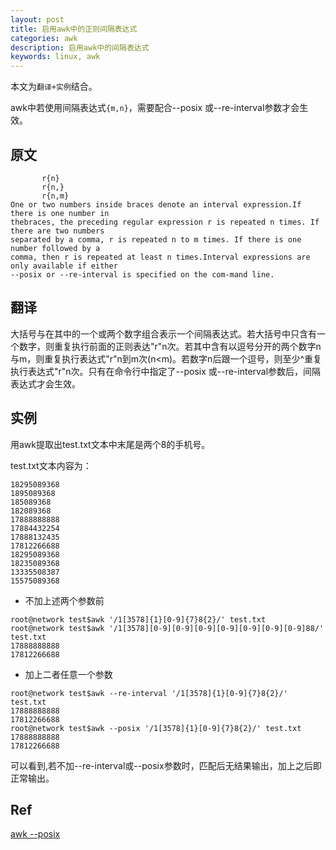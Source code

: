 ```yaml
---
layout: post
title: 启用awk中的正则间隔表达式
categories: awk
description: 启用awk中的间隔表达式
keywords: linux, awk
---
```


本文为`翻译+实例`结合。

awk中若使用间隔表达式`{m,n}`，需要配合--posix 或--re-interval参数才会生效。

## 原文

```shell
       r{n}
       r{n,}
       r{n,m}    
One or two numbers inside braces denote an interval expression.If there is one number in
thebraces, the preceding regular expression r is repeated n times. If there are two numbers
separated by a comma, r is repeated n to m times. If there is one number followed by a 
comma, then r is repeated at least n times.Interval expressions are only available if either 
--posix or --re-interval is specified on the com-mand line.
```

## 翻译

大括号与在其中的一个或两个数字组合表示一个间隔表达式。若大括号中只含有一个数字，则重复执行前面的正则表达"r"n次。若其中含有以逗号分开的两个数字n与m，则重复执行表达式"r"n到m次(n<m)。若数字n后跟一个逗号，则至少^重复执行表达式"r"n次。只有在命令行中指定了--posix 或--re-interval参数后，间隔表达式才会生效。

## 实例

用awk提取出test.txt文本中末尾是两个8的手机号。

test.txt文本内容为：
```
18295089368
1895089368
185089368
182089368
17888888888
17884432254
17888132435
17812266688
18295089368
18235089368
13335508387
15575089368
```
- 不加上述两个参数前
```shell
root@network test$awk '/1[3578]{1}[0-9]{7}8{2}/' test.txt
root@network test$awk '/1[3578][0-9][0-9][0-9][0-9][0-9][0-9][0-9]88/' test.txt          
17888888888
17812266688
```
- 加上二者任意一个参数
```
root@network test$awk --re-interval '/1[3578]{1}[0-9]{7}8{2}/' test.txt
17888888888
17812266688
root@network test$awk --posix '/1[3578]{1}[0-9]{7}8{2}/' test.txt
17888888888
17812266688
```

可以看到,若不加--re-interval或--posix参数时，匹配后无结果输出，加上之后即正常输出。

## Ref
[awk --posix](http://blog.chinaunix.net/uid-21505614-id-289437.html)
